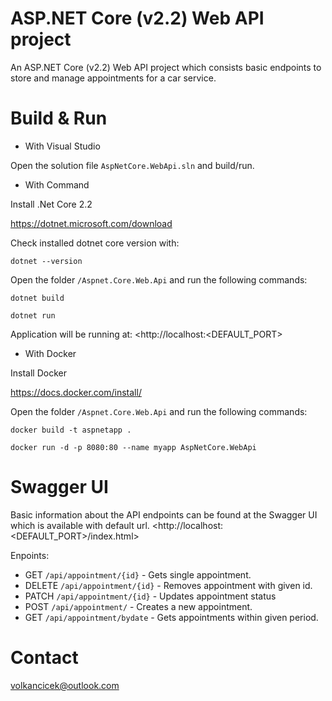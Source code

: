 # ASP.NET Core (v2.2) Web API project
An ASP.NET Core (v2.2) Web API project which consists basic endpoints to store and manage appointments for a car service.

# Build & Run

* With Visual Studio

Open the solution file <code>AspNetCore.WebApi.sln</code> and build/run.

* With Command

Install .Net Core 2.2

<https://dotnet.microsoft.com/download>

Check installed dotnet core version with:

`dotnet --version`

Open the folder `/Aspnet.Core.Web.Api` and run the following commands:

`dotnet build`

`dotnet run`

Application will be running at:
<http://localhost:<DEFAULT_PORT>

* With Docker

Install Docker 

<https://docs.docker.com/install/>

Open the folder `/Aspnet.Core.Web.Api` and run the following commands:

`docker build -t aspnetapp .`

`docker run -d -p 8080:80 --name myapp AspNetCore.WebApi`


# Swagger UI
Basic information about the API endpoints can be found at the Swagger UI which is available with default url.
<http://localhost:<DEFAULT_PORT>/index.html>

Enpoints:
- GET `/api/appointment/{id}` - Gets single appointment.
- DELETE `/api/appointment/{id}` - Removes appointment with given id.
- PATCH `/api/appointment/{id}` - Updates appointment status
- POST `/api/appointment/` - Creates a new appointment.
- GET `/api/appointment/bydate` - Gets appointments within given period.

# Contact
volkancicek@outlook.com
 

